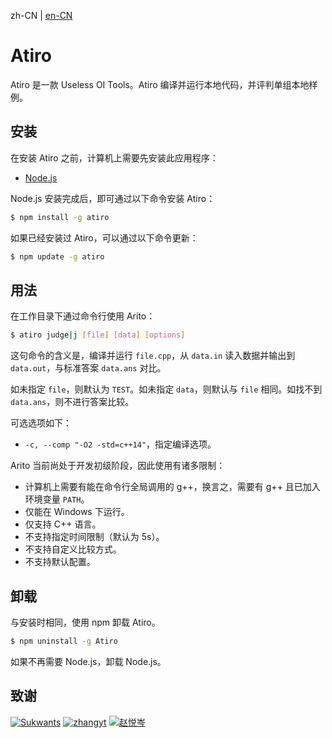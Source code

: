 
zh-CN | [en-CN](./README_en-CN.md)

# Atiro

Atiro 是一款 Useless OI Tools。Atiro 编译并运行本地代码，并评判单组本地样例。

## 安装

在安装 Atiro 之前，计算机上需要先安装此应用程序：

- [Node.js](https://nodejs.org/)

Node.js 安装完成后，即可通过以下命令安装 Atiro：

```bash
$ npm install -g atiro
```

如果已经安装过 Atiro，可以通过以下命令更新：

```bash
$ npm update -g atiro
```

## 用法

在工作目录下通过命令行使用 Arito：

```bash
$ atiro judge|j [file] [data] [options]
```

这句命令的含义是，编译并运行 `file.cpp`，从 `data.in` 读入数据并输出到 `data.out`，与标准答案 `data.ans` 对比。

如未指定 `file`，则默认为 `TEST`。如未指定 `data`，则默认与 `file` 相同。如找不到 `data.ans`，则不进行答案比较。

可选选项如下：

- `-c, --comp "-O2 -std=c++14"`，指定编译选项。

Arito 当前尚处于开发初级阶段，因此使用有诸多限制：

- 计算机上需要有能在命令行全局调用的 g++，换言之，需要有 g++ 且已加入环境变量 ``PATH``。
- 仅能在 Windows 下运行。
- 仅支持 C++ 语言。
- 不支持指定时间限制（默认为 $5\mathrm{s}$）。
- 不支持自定义比较方式。
- 不支持默认配置。

## 卸载

与安装时相同，使用 npm 卸载 Atiro。

```bash
$ npm uninstall -g Atiro
```

如果不再需要 Node.js，卸载 Node.js。

## 致谢

[![Sukwants](https://avatars.githubusercontent.com/u/95968907?s=64&v=4)](https://github.com/Sukwants) [![zhangyt](https://avatars.githubusercontent.com/u/115882588?s=64&v=4)](https://github.com/zzhangyutian) [![赵悦岑](https://avatars.githubusercontent.com/u/96607031?s=64&v=4)](https://github.com/2745518585)
